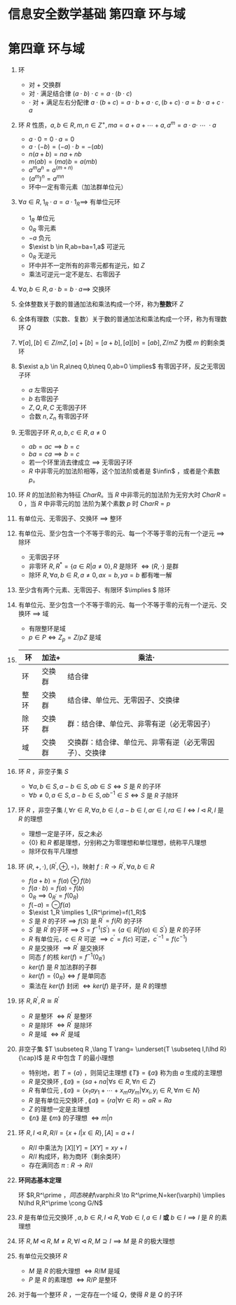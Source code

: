 # 信息安全数学基础 第四章 环与域


# 第四章 环与域

1. 环

   - 对 $+$ 交换群
   - 对 $\cdot$ 满足结合律 $(a\cdot b)\cdot c=a\cdot (b\cdot c)$
   - $\cdot$ 对 $+$ 满足左右分配律 $a\cdot (b+c)=a\cdot b+a\cdot c,(b+c)\cdot a=b\cdot a+c\cdot a$

2. 环 $R$ 性质，$a,b \in R ,m,n \in Z^+,ma=a+a+\cdots+a,a^m=a \cdot a\cdot \ \cdots \ \cdot a$

   - $a\cdot 0=0\cdot a=0$
   - $a \cdot (-b)=(-a)\cdot b=-(ab)$
   - $n(a+b)=na+nb$
   - $m(ab)=(ma)b=a(mb)$
   - $a^ma^n=a^{(m+n)}$
   - $(a^m)^n=a^{mn}$
   - 环中一定有零元素（加法群单位元）

3. $\forall a \in R,1_R \cdot a=a \cdot 1_R \implies$ 有单位元环

   - $1_R$ 单位元
   - $0_R$ 零元素
   - $-a$ 负元
   - $\exist b \in R,ab=ba=1,a$ 可逆元
   - $0_R$ 无逆元
   - 环中并不一定所有的非零元都有逆元，如 $Z$
   - 乘法可逆元一定不是左、右零因子

4. $\forall a,b \in R, a\cdot b=b\cdot a \implies$ 交换环

5. 全体整数关于数的普通加法和乘法构成一个环，称为**整数**环 $Z$

6. 全体有理数（实数、复数）关于数的普通加法和乘法构成一个环，称为有理数环 $Q$

7. $\forall [a],[b] \in Z/mZ,[a]+[b]=[a+b],[a][b]=[ab],Z/mZ$ 为模 $m$ 的剩余类环

8. $\exist a,b \in R,a\neq 0,b\neq 0,ab=0 \implies$ 有零因子环，反之无零因子环

   - $a$ 左零因子
   - $b$ 右零因子
   - $Z,Q,R,C$ 无零因子环
   - 合数 $n,Z_n$ 有零因子环

9. 无零因子环 $R,a,b,c \in R ,a\neq 0$

   - $ab=ac \implies b=c$
   - $ba=ca \implies b=c$
   - 若一个环里消去律成立 $\implies$ 无零因子环
   - $R$ 中非零元的加法阶相等，这个加法阶或者是 $\infin$ ，或者是个素数 $p$。

10. 环 $R$ 的加法阶称为特征 $CharR$。当 $R$ 中非零元的加法阶为无穷大时 $CharR=0$ ，当 $R$ 中非零元的加 法阶为某个素数 $p$ 时 $CharR=p$

11. 有单位元、无零因子、交换环 $\implies$ 整环

12. 有单位元、至少包含一个不等于零的元、每一个不等于零的元有一个逆元 $\implies$ 除环

    - 无零因子环
    - 非零环 $R,R^*=\{a\in R | a \neq 0\},R$ 是除环 $\iff(R,\cdot)$ 是群
    - 除环 $R,\forall a ,b \in R,a\neq 0,ax=b,ya=b$ 都有唯一解

13. 至少含有两个元素、无零因子、有限环 $\implies $ 除环

14. 有单位元、至少包含一个不等于零的元、每一个不等于零的元有一个逆元、交换环 $\implies$ 域

    - 有限整环是域
    - $p\in P \iff Z_p=Z/pZ$ 是域

15. | 环   | 加法$+$ | 乘法$\cdot$                                            |
    | ---- | ------- | ------------------------------------------------------ |
    | 环   | 交换群  | 结合律                                                 |
    | 整环 | 交换群  | 结合律、单位元、无零因子、交换律                       |
    | 除环 | 交换群  | 群：结合律、单位元、非零有逆（必无零因子）             |
    | 域   | 交换群  | 交换群：结合律、单位元、非零有逆（必无零因子）、交换律 |

16. 环 $R$ ，非空子集 $S$

    - $\forall a,b \in S,a-b \in S,ab\in S \iff S$ 是 $R$ 的子环
    - $\forall b \neq 0 ,a \in S,a-b \in S,ab^{-1} \in S \iff S$ 是 $R$ 子除环

17. 环 $R$ ，非空子集 $I,\forall r\in R, \forall a,b \in I,a-b\in I,ar \in I,ra \in I \iff I \lhd R,I$ 是 $R$ 的理想

    - 理想一定是子环，反之未必
    - $\{0\}$ 和 $R$ 都是理想，分别称之为零理想和单位理想，统称平凡理想
    - 除环仅有平凡理想

18. 环 $(R,+,\cdot),(R^\prime ,\oplus,\circ)$，映射 $f:R \to R^\prime,\forall a,b \in R$

    - $f(a+b)=f(a)\oplus f(b)$
    - $f(a \cdot b)=f(a)\circ f(b)$
    - $0_R \implies 0_{R^\prime}=f(0_R)$
    - $f(-a)=\ominus f(a)$
    - $\exist 1_R \implies 1_{R^\prime}=f(1_R)$
    - $S$ 是 $R$ 的子环 $\implies$ $f(S)$ 是 $R^\prime =f(R)$ 的子环
    - $S^\prime$ 是 $R^\prime$ 的子环 $\implies$ $S=f^{-1}(S^\prime)=\{a \in R|f(a)\in S^\prime\}$ 是 $R$ 的子环
    - $R$ 有单位元，$c \in R$ 可逆 $\implies c^\prime=f(c)$ 可逆，${c^\prime}^{-1}=f(c^{-1})$
    - $R$ 是交换环 $\implies R^\prime$ 是交换环
    - 同态 $f$ 的核 $ker(f)=f^{-1}(0_{R^\prime})$ 
    - $ker(f)$ 是 $R$ 加法群的子群
    - $ker(f)=\{0_R\} \iff f$ 是单同态
    - 乘法在 $ker(f)$ 封闭 $\iff ker(f)$ 是子环，是 $R$ 的理想

19. 环 $R,R^\prime,R \cong R^\prime$

    - $R$ 是整环 $\iff R^\prime$ 是整环
    - $R$ 是除环 $\iff R^\prime$ 是除环
    - $R$ 是域 $\iff R^\prime$ 是域

20. 非空子集 $T \subseteq R ,\lang T \rang= \underset{T \subseteq I,I\lhd R}{\cap}I$ 是 $R$ 中包含 $T$ 的最小理想

    - 特别地，若 $T=\{a\}$ ，则简记主理想 $\lang T \rang = \lang a \rang$ 称为由 $a$ 生成的主理想
    - $R$ 是交换环 $, \lang a \rang=\{sa+na| \forall s \in R,\forall n \in Z\}$
    - $R$ 有单位元 $, \lang a \rang=\{x_1ay_1+\cdots +x_may_m |\forall x_i,y_i \in R,\forall m \in N \}$
    - $R$ 是有单位元交换环 $, \lang a \rang=\{ra | \forall r \in R\}=aR=Ra$
    - $Z$ 的理想一定是主理想
    - $\lang n \rang$ 是 $\lang m \rang$ 的子理想 $\iff m|n$

21. 环 $R,I\lhd R,R/I=\{x+I|x\in R\},[A]=a+I$

    - $R/I$ 中乘法为 $[X][Y]=[XY]=xy+I$
    - $R/I$ 构成环，称为商环（剩余类环）
    - 存在满同态 $\pi:R \to R/I$

22. **环同态基本定理**

    环 $R,R^\prime $，同态映射$\varphi:R \to R^\prime,N=ker(\varphi) \implies N\lhd R,R^\prime \cong G/N$

23. $R$ 是有单位元交换环 $,a,b \in R,I \lhd R,\forall ab\in I,a\in I$ **或** $b \in I \implies I$ 是 $R$ 的素理想

24. 环 $R,M\lhd R,M \neq R,\forall I \lhd R,M \supseteq I \implies M$  是 $R$ 的极大理想

25. 有单位元交换环 $R$

    - $M$  是 $R$ 的极大理想 $\iff R/M$ 是域
    - $P$  是 $R$ 的素理想 $\iff R/P$ 是整环

26. 对于每一个整环 $R$ ，一定存在一个域 $Q$，使得 $R$ 是 $Q$ 的子环
